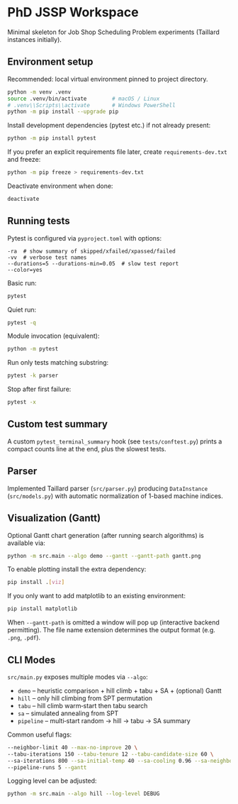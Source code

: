 # PhD JSSP Workspace

Minimal skeleton for Job Shop Scheduling Problem experiments (Taillard instances initially).

## Environment setup

Recommended: local virtual environment pinned to project directory.

```bash
python -m venv .venv
source .venv/bin/activate        # macOS / Linux
# .venv\\Scripts\\activate       # Windows PowerShell
python -m pip install --upgrade pip
```

Install development dependencies (pytest etc.) if not already present:

```bash
python -m pip install pytest
```

If you prefer an explicit requirements file later, create `requirements-dev.txt` and freeze:

```bash
python -m pip freeze > requirements-dev.txt
```

Deactivate environment when done:

```bash
deactivate
```

## Running tests

Pytest is configured via `pyproject.toml` with options:

```
-ra  # show summary of skipped/xfailed/xpassed/failed
-vv  # verbose test names
--durations=5 --durations-min=0.05  # slow test report
--color=yes
```

Basic run:

```bash
pytest
```

Quiet run:

```bash
pytest -q
```

Module invocation (equivalent):

```bash
python -m pytest
```

Run only tests matching substring:

```bash
pytest -k parser
```

Stop after first failure:

```bash
pytest -x
```

## Custom test summary

A custom `pytest_terminal_summary` hook (see `tests/conftest.py`) prints a compact counts line at the end, plus the slowest tests.

## Parser

Implemented Taillard parser (`src/parser.py`) producing `DataInstance` (`src/models.py`) with automatic normalization of 1-based machine indices.

## Visualization (Gantt)

Optional Gantt chart generation (after running search algorithms) is available via:

```bash
python -m src.main --algo demo --gantt --gantt-path gantt.png
```

To enable plotting install the extra dependency:

```bash
pip install .[viz]
```

If you only want to add matplotlib to an existing environment:

```bash
pip install matplotlib
```

When `--gantt-path` is omitted a window will pop up (interactive backend permitting). The file name extension determines the output format (e.g. `.png`, `.pdf`).

## CLI Modes

`src/main.py` exposes multiple modes via `--algo`:

- `demo` – heuristic comparison + hill climb + tabu + SA + (optional) Gantt
- `hill` – only hill climbing from SPT permutation
- `tabu` – hill climb warm‑start then tabu search
- `sa` – simulated annealing from SPT
- `pipeline` – multi‑start random → hill → tabu → SA summary

Common useful flags:

```bash
--neighbor-limit 40 --max-no-improve 20 \
--tabu-iterations 150 --tabu-tenure 12 --tabu-candidate-size 60 \
--sa-iterations 800 --sa-initial-temp 40 --sa-cooling 0.96 --sa-neighbor-moves 2 \
--pipeline-runs 5 --gantt
```

Logging level can be adjusted:

```bash
python -m src.main --algo hill --log-level DEBUG
```

